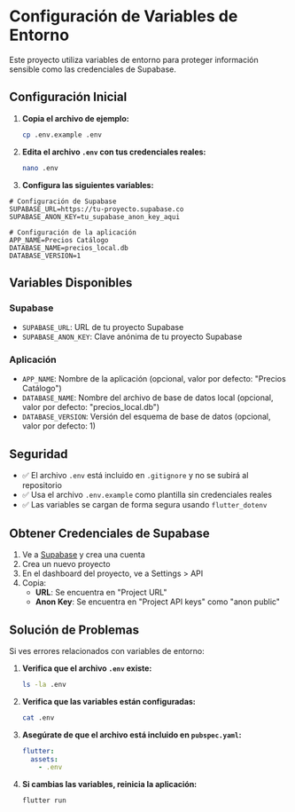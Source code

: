 # Configuración de Variables de Entorno

Este proyecto utiliza variables de entorno para proteger información sensible como las credenciales de Supabase.

## Configuración Inicial

1. **Copia el archivo de ejemplo:**

   ```bash
   cp .env.example .env
   ```

2. **Edita el archivo `.env` con tus credenciales reales:**

   ```bash
   nano .env
   ```

3. **Configura las siguientes variables:**

```env
# Configuración de Supabase
SUPABASE_URL=https://tu-proyecto.supabase.co
SUPABASE_ANON_KEY=tu_supabase_anon_key_aqui

# Configuración de la aplicación
APP_NAME=Precios Catálogo
DATABASE_NAME=precios_local.db
DATABASE_VERSION=1
```

## Variables Disponibles

### Supabase

- `SUPABASE_URL`: URL de tu proyecto Supabase
- `SUPABASE_ANON_KEY`: Clave anónima de tu proyecto Supabase

### Aplicación

- `APP_NAME`: Nombre de la aplicación (opcional, valor por defecto: "Precios Catálogo")
- `DATABASE_NAME`: Nombre del archivo de base de datos local (opcional, valor por defecto: "precios_local.db")
- `DATABASE_VERSION`: Versión del esquema de base de datos (opcional, valor por defecto: 1)

## Seguridad

- ✅ El archivo `.env` está incluido en `.gitignore` y no se subirá al repositorio
- ✅ Usa el archivo `.env.example` como plantilla sin credenciales reales
- ✅ Las variables se cargan de forma segura usando `flutter_dotenv`

## Obtener Credenciales de Supabase

1. Ve a [Supabase](https://supabase.com/) y crea una cuenta
2. Crea un nuevo proyecto
3. En el dashboard del proyecto, ve a Settings > API
4. Copia:
   - **URL**: Se encuentra en "Project URL"
   - **Anon Key**: Se encuentra en "Project API keys" como "anon public"

## Solución de Problemas

Si ves errores relacionados con variables de entorno:

1. **Verifica que el archivo `.env` existe:**

   ```bash
   ls -la .env
   ```

2. **Verifica que las variables están configuradas:**

   ```bash
   cat .env
   ```

3. **Asegúrate de que el archivo está incluido en `pubspec.yaml`:**

   ```yaml
   flutter:
     assets:
       - .env
   ```

4. **Si cambias las variables, reinicia la aplicación:**
   ```bash
   flutter run
   ```
